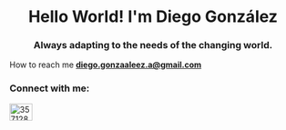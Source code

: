 <h1 align="center">Hello World! I'm Diego González</h1>
<h3 align="center">Always adapting to the needs of the changing world.</h3>

How to reach me **diego.gonzaaleez.a@gmail.com**

<h3 align="left">Connect with me:</h3>
<p align="left">
<a href="https://stackoverflow.com/users/357128/diego-gonzalez" target="blank"><img align="center" src="https://raw.githubusercontent.com/rahuldkjain/github-profile-readme-generator/master/src/images/icons/Social/stack-overflow.svg" alt="357128" height="30" width="40" /></a>
</p>
